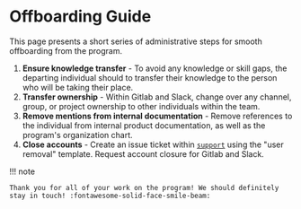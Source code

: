 # Offboarding Guide

This page presents a short series of administrative steps for smooth offboarding from the program. 

1. **Ensure knowledge transfer** - To avoid any knowledge or skill gaps, the departing individual should to transfer their knowledge to the person who will be taking their place.
1. **Transfer ownership** - Within Gitlab and Slack, change over any channel, group, or project ownership to other individuals within the team.
1. **Remove mentions from internal documentation** - Remove references to the individual from internal product documentation, as well as the program's organization chart.
1. **Close accounts** - Create an issue ticket within [`support`](https://gitlab.jatic.net/jatic/support/-/issues/new#) using the "user removal" template. Request account closure for Gitlab and Slack.

!!! note

    Thank you for all of your work on the program! We should definitely stay in touch! :fontawesome-solid-face-smile-beam:
